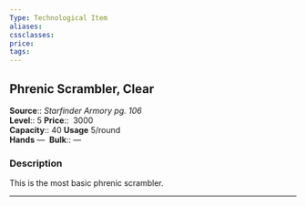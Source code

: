 ```yaml
---
Type: Technological Item
aliases:
cssclasses:
price: 
tags:
---
```

## Phrenic Scrambler, Clear

**Source**:: _Starfinder Armory pg. 106_  
**Level**:: 5
**Price**::  3000  
**Capacity**:: 40 **Usage** 5/round  
**Hands** — 
**Bulk**:: —

### Description

This is the most basic phrenic scrambler.

---